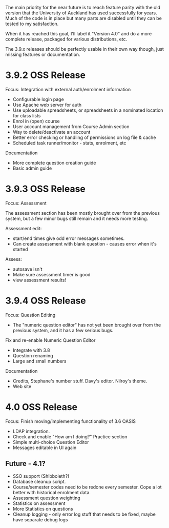 
The main priority for the near future is to reach feature parity with the old version that the University of
Auckland has used successfully for years. Much of the code is in place but many parts are disabled until they
can be tested to my satisfaction.

When it has reached this goal, I'll label it "Version 4.0" and do a more complete release, packaged for
various distributions, etc.

The 3.9.x releases should be perfectly usable in their own way though, just missing features or documentation.


3.9.2 OSS Release
=================

Focus:   Integration with external auth/enrolment information

 * Configurable login page
 * Use Apache web server for auth
 * Use uploadable spreadsheets, or spreadsheets in a nominated location for class lists
 * Enrol in (open) course
 * User account management from Course Admin section
 * Way to delete/deactivate an account
 * Better error checking or handling of permissions on log file & cache
 * Scheduled task runner/monitor - stats, enrolment, etc

Documentation

 * More complete question creation guide
 * Basic admin guide


3.9.3 OSS Release
=================

Focus: Assessment


The assessment section has been mostly brought over from the previous system, but a few minor bugs still remain and it needs more testing.

Assessment edit:
 * start/end times give odd error messages sometimes.
 * Can create assessment with blank question - causes error when it's started

Assess:
 * autosave isn't
 * Make sure assessment timer is good
 * view assessment results!


3.9.4 OSS Release
=================

Focus:  Question Editing

 * The "numeric question editor" has not yet been brought over from the previous system, and it has a few serious bugs.

Fix and re-enable Numeric Question Editor
 * Integrate with 3.8
 * Question renaming
 * Large and small numbers

Documentation

* Credits, Stephane's number stuff. Davy's editor. Nilroy's theme.
* Web site



4.0  OSS Release
================

Focus:  Finish moving/implementing functionality of 3.6 OASIS

 * LDAP integration.
 * Check and enable "How am I doing?" Practice section
 * Simple multi-choice Question Editor
 * Messages editable in UI again






Future - 4.1?
----
 * SSO support (Shibboleth?)
 * Database cleanup script.
 * Course/semester codes need to be redone every semester. Cope a lot better with historical enrolment data.
 * Assessment question weighting
 * Statistics on assessment
 * More Statistics on questions
 * Cleanup logging - only error log stuff that needs to be fixed, maybe have separate debug logs
